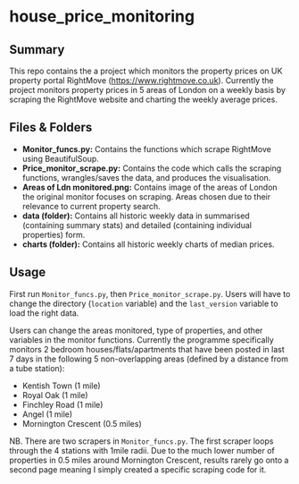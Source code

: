 # house_price_monitoring

## Summary
This repo contains the a project which monitors the property prices on UK property portal RightMove (https://www.rightmove.co.uk). Currently the project monitors property prices in 5 areas of London on a weekly basis by scraping the RightMove website and charting the weekly average prices.

## Files & Folders
- **Monitor_funcs.py:** Contains the functions which scrape RightMove using BeautifulSoup.
- **Price_monitor_scrape.py:** Contains the code which calls the scraping functions, wrangles/saves the data, and produces the visualisation.
- **Areas of Ldn monitored.png:** Contains image of the areas of London the original monitor focuses on scraping. Areas chosen due to their relevance to current property search.
- **data (folder):** Contains all historic weekly data in summarised (containing summary stats) and detailed (containing individual properties) form.
- **charts (folder):** Contains all historic weekly charts of median prices.

## Usage
First run `Monitor_funcs.py`, then `Price_monitor_scrape.py`. Users will have to change the directory (`location` variable) and the `last_version` variable to load the right data.


Users can change the areas monitored, type of properties, and other variables in the monitor functions. Currently the programme specifically monitors 2 bedroom houses/flats/apartments that have been posted in last 7 days in the following 5 non-overlapping areas (defined by a distance from a tube station): 
- Kentish Town (1 mile)
- Royal Oak (1 mile)
- Finchley Road (1 mile)
- Angel (1 mile)
- Mornington Crescent (0.5 miles)

NB. There are two scrapers in `Monitor_funcs.py`. The first scraper loops through the 4 stations with 1mile radii. Due to the much lower number of properties in 0.5 miles around Mornington Crescent, results rarely go onto a second page meaning I simply created a specific scraping code for it.
